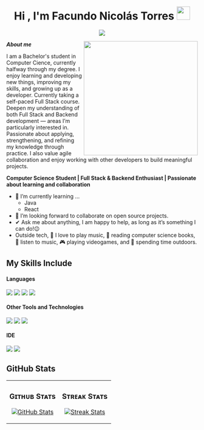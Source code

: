 
<h1 align="center">Hi , I'm Facundo Nicolás Torres <img src="https://media.giphy.com/media/hvRJCLFzcasrR4ia7z/giphy.gif" width="35"></h1>

<p align="center">
	<a href="https://github.com/FacundoNicolasTorres">
		<img src="https://readme-typing-svg.herokuapp.com?lines=Computer+Science+Student;Studying+Full+Stack+Web+Development;Collaborative+mindset;Full+Stack%20|%20Backend%20Enthusiastic;Always%20learning%20new%20things&center=true&width=380&height=45">
	</a>
</p>

<img align="right" width="300" src="https://user-images.githubusercontent.com/74038190/216649426-0c2ee152-84d8-4707-85c4-27a378d2f78a.gif" />

***About me***

I am a Bachelor's student in Computer Cience, currently halfway through my degree. I enjoy learning and developing new things, improving my skills, and growing up as a developer. Currently taking a self-paced Full Stack course. Deepen my understanding of both Full Stack and Backend development — areas I’m particularly interested in.
Passionate about applying, strengthening, and refining my knowledge through practice. I also value agile collaboration and enjoy working with other developers to build meaningful projects.

**Computer Science Student | Full Stack & Backend Enthusiast | Passionate about learning and collaboration**

- 🌱 I’m currently learning ...
  - Java
  - React
- 👯 I’m looking forward to collaborate on open source projects.
- ✔ Ask me about anything, I am happy to help, as long as it’s something I can do!😉<br>
- Outside tech, 🎸 I love to play music, 📖 reading computer science books, 🎵 listen to music, 🎮 playing videogames, and 🌲 spending time outdoors.

## My Skills Include

<h4> Languages </h4>
<span> 
  <img src="https://img.shields.io/badge/HTML5-E34F26?style=for-the-badge&logo=html5&logoColor=white">
  <img src="https://img.shields.io/badge/CSS3-1572B6?style=for-the-badge&logo=css3&logoColor=white">
  <img src="https://img.shields.io/badge/python-3670A0?style=for-the-badge&logo=python&logoColor=ffdd54">
  <img src="https://img.shields.io/badge/Java-ED8B00?style=for-the-badge&logo=java&logoColor=white">
</span>

<h4> Other Tools and Technologies </h4>
<span>
  <img src="https://img.shields.io/badge/MariaDB-003545?style=for-the-badge&logo=mariadb&logoColor=white">
  <img src="https://img.shields.io/badge/git-%23F05033.svg?style=for-the-badge&logo=git&logoColor=white">
  <img src="https://img.shields.io/badge/apachemaven-C71A36.svg?style=for-the-badge&logo=apachemaven&logoColor=white">
</span>

<h4> IDE </h4>
<span>
<img src="https://img.shields.io/badge/Eclipse-FE7A16.svg?style=for-the-badge&logo=Eclipse&logoColor=white">
<img src="https://img.shields.io/badge/Visual_Studio_Code-0078D4?style=for-the-badge&logo=visual%20studio%20code&logoColor=white">

<h2> GitHub Stats </h2>


<table width="100%">
  <tr>
    <td width="50%">
      <h3 align="center"><strong>Gɪᴛʜᴜʙ Sᴛᴀᴛs</strong></h3>
      <p align="center">
        <a href="https://github.com/FacundoNicolasTorres">
          <img align="center" src="https://github-readme-stats.vercel.app/api?username=FacundoNicolasTorres&count_private=true&show_icons=true&theme=nightowl" alt="GitHub Stats" />
        </a>
      </p>
    </td>
    <td width="50%">
      <h3 align="center"><strong>Sᴛʀᴇᴀᴋ Sᴛᴀᴛs</strong></h3>
      <p align="center">
        <a href="https://github.com/FacundoNicolasTorres">
          <img align="center" src="https://streak-stats.demolab.com?user=FacundoNicolasTorres&theme=nightowl" alt="Streak Stats" />
        </a>
      </p>
    </td>
  </tr>

